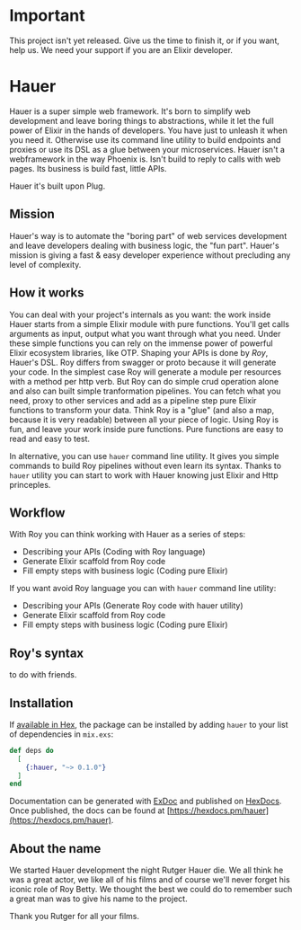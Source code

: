 # Important

This project isn't yet released. Give us the time to finish it, or if you want, help us. We need your support if you are an Elixir developer.

# Hauer

Hauer is a super simple web framework. It's born to simplify web development and leave boring things to abstractions, while it let the full power of Elixir in the hands of developers. You have just to unleash it when you need it. Otherwise use its command line utility to build endpoints and proxies or use its DSL as a glue between your microservices.
Hauer isn't a webframework in the way Phoenix is. Isn't build to reply to calls with web pages. Its business is build fast, little APIs.

Hauer it's built upon Plug.

## Mission

Hauer's way is to automate the "boring part" of web services development and leave developers dealing with business logic, the "fun part". 
Hauer's mission is giving a fast & easy developer experience without precluding any level of complexity.

## How it works

You can deal with your project's internals as you want: the work inside Hauer starts from a simple Elixir module with pure functions. You'll get calls arguments as input, output what you want through what you need. Under these simple functions you can rely on the immense power of powerful Elixir ecosystem libraries, like OTP. 
Shaping your APIs is done by *Roy*, Hauer's DSL. Roy differs from swagger or proto because it will generate your code. In the simplest case Roy will generate a module per resources with a method per http verb. But Roy can do simple crud operation alone and also can built simple tranformation pipelines. You can fetch what you need, proxy to other services and add as a pipeline step pure Elixir functions to transform your data. Think Roy is a "glue" (and also a map, because it is very readable) between all your piece of logic.
Using Roy is fun, and leave your work inside pure functions. Pure functions are easy to read and easy to test. 

In alternative, you can use `hauer` command line utility. It gives you simple commands to build Roy pipelines without even learn its syntax. Thanks to `hauer` utility you can start to work with Hauer knowing just Elixir and Http princeples.

## Workflow

With Roy you can think working with Hauer as a series of steps:

* Describing your APIs (Coding with Roy language) 
* Generate Elixir scaffold from Roy code
* Fill empty steps with business logic (Coding pure Elixir) 

If you want avoid Roy language you can with `hauer` command line utility:

* Describing your APIs (Generate Roy code with hauer utility) 
* Generate Elixir scaffold from Roy code
* Fill empty steps with business logic (Coding pure Elixir)

## Roy's syntax

to do with friends.

## Installation

If [available in Hex](https://hex.pm/docs/publish), the package can be installed
by adding `hauer` to your list of dependencies in `mix.exs`:

```elixir
def deps do
  [
    {:hauer, "~> 0.1.0"}
  ]
end
```

Documentation can be generated with [ExDoc](https://github.com/elixir-lang/ex_doc)
and published on [HexDocs](https://hexdocs.pm). Once published, the docs can
be found at [https://hexdocs.pm/hauer](https://hexdocs.pm/hauer).

## About the name

We started Hauer development the night Rutger Hauer die. We all think he was a great actor, we like all of his films and of course we'll never forget his iconic role of Roy Betty. We thought the best we could do to remember such a great man was to give his name to the project.

Thank you Rutger for all your films.
